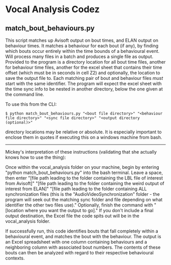 Vocal Analysis Codez
=====================

match_bout_behaviours.py
-------------------------

This script matches up Avisoft output on bout times, and ELAN output on behaviour times. It matches a behaviour for each bout (if any), by finding which bouts occur entirely within the time bounds of a behavioural event. Will process many files in a batch and produces a single file as output. Provided to the program is a directory location for all bout time files, another for behaviour time files, another for the excel sheet that contains their time offset (which must be in seconds in cell Z2) and optionally, the location to save the output file to. Each matching pair of bout and behaviour files *must* start with the same identifier. The program will expect the excel sheet with the time sync info to be nested in another directory, below the one given at the command line.

To use this from the CLI:

    $ python match_bout_behaviours.py "<bout file directory>" "<behaviour file directory>" "<sync file directory>" "<output directory (optional)>"

directory locations may be relative or absolute. It is especially important to enclose them in quotes if executing this on a windows machine from bash.
  
------------------------------------------------------------------

Mickey's interpretation of these instructions (validating that she actually knows how to use the thing): 

Once within the vocal_analysis folder on your machine, begin by entering "python match_bout_behaviours.py" into the bash terminal. Leave a space, then enter "[file path leading to the folder containing the LBL file of interest from Avisoft]" "[file path leading to the folder containing the weird output of interest from ELAN]" "[file path leading to the folder containing ALL synchronization files (this is the "AudioVideoSynchronization" folder - the program will seek out the matching sync folder and file depending on what identifier the other two files use)." Optionally, finish the command with "[location where you want the output to go]." If you don't include a final output destination, the Excel file the code spits out will be in the vocal_analysis folder. 

If successfully run, this code identifies bouts that fall completely within a behavioural event, and matches the bout with the behaviour. The output is an Excel spreadsheet with one column containing behaviours and a neighboring column with associated bout numbers. The contents of these bouts can then be analyzed with regard to their respective behavioural contexts. 